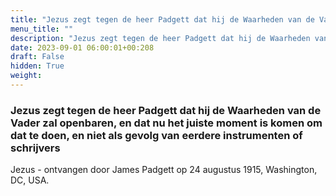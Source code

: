 ```yaml
---
title: "Jezus zegt tegen de heer Padgett dat hij de Waarheden van de Vader zal openbaren, en dat nu het juiste moment is komen om dat te doen, en niet als gevolg van eerdere instrumenten of schrijvers"
menu_title: ""
description: "Jezus zegt tegen de heer Padgett dat hij de Waarheden van de Vader zal openbaren, en dat nu het juiste moment is komen om dat te doen, en niet als gevolg van eerdere instrumenten of schrijvers"
date: 2023-09-01 06:00:01+00:208
draft: False
hidden: True
weight:
---
```

### Jezus zegt tegen de heer Padgett dat hij de Waarheden van de Vader zal openbaren, en dat nu het juiste moment is komen om dat te doen, en niet als gevolg van eerdere instrumenten of schrijvers

Jezus - ontvangen door James Padgett op 24 augustus 1915, Washington, DC, USA.
